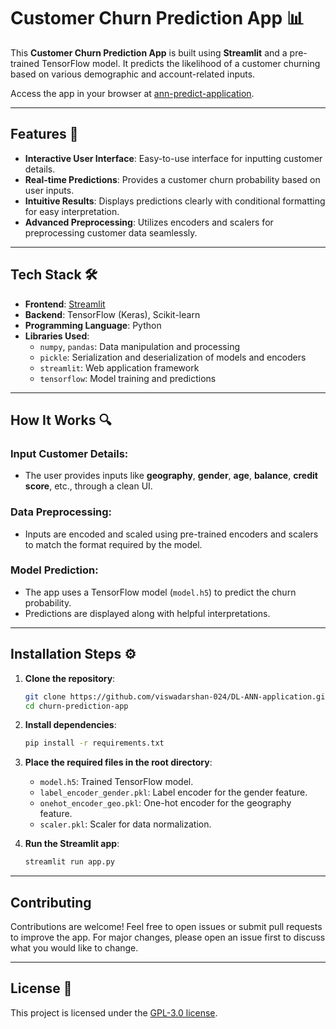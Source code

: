 # Customer Churn Prediction App 📊

This **Customer Churn Prediction App** is built using **Streamlit** and a pre-trained TensorFlow model. It predicts the likelihood of a customer churning based on various demographic and account-related inputs.

Access the app in your browser at [ann-predict-application](https://ann-predict-application.streamlit.app/).

---

## Features 🚀
- **Interactive User Interface**: Easy-to-use interface for inputting customer details.
- **Real-time Predictions**: Provides a customer churn probability based on user inputs.
- **Intuitive Results**: Displays predictions clearly with conditional formatting for easy interpretation.
- **Advanced Preprocessing**: Utilizes encoders and scalers for preprocessing customer data seamlessly.

---

## Tech Stack 🛠️
- **Frontend**: [Streamlit](https://streamlit.io/)
- **Backend**: TensorFlow (Keras), Scikit-learn
- **Programming Language**: Python
- **Libraries Used**:
  - `numpy`, `pandas`: Data manipulation and processing
  - `pickle`: Serialization and deserialization of models and encoders
  - `streamlit`: Web application framework
  - `tensorflow`: Model training and predictions

---

## How It Works 🔍

### Input Customer Details:
- The user provides inputs like **geography**, **gender**, **age**, **balance**, **credit score**, etc., through a clean UI.

### Data Preprocessing:
- Inputs are encoded and scaled using pre-trained encoders and scalers to match the format required by the model.

### Model Prediction:
- The app uses a TensorFlow model (`model.h5`) to predict the churn probability.
- Predictions are displayed along with helpful interpretations.

---

## Installation Steps ⚙️

1. **Clone the repository**:
   ```bash
   git clone https://github.com/viswadarshan-024/DL-ANN-application.git
   cd churn-prediction-app
   ```

2. **Install dependencies**:
    ```bash
    pip install -r requirements.txt
    ```
3. **Place the required files in the root directory**:
   - `model.h5`: Trained TensorFlow model.
   - `label_encoder_gender.pkl`: Label encoder for the gender feature.
   - `onehot_encoder_geo.pkl`: One-hot encoder for the geography feature.
   - `scaler.pkl`: Scaler for data normalization.

4. **Run the Streamlit app**:
    ```bash
    streamlit run app.py
    ```
---

## Contributing
Contributions are welcome! Feel free to open issues or submit pull requests to improve the app. For major changes, please open an issue first to discuss what you would like to change.

---

## License 📝
This project is licensed under the [GPL-3.0 license](https://www.gnu.org/licenses/gpl-3.0.en.html).
